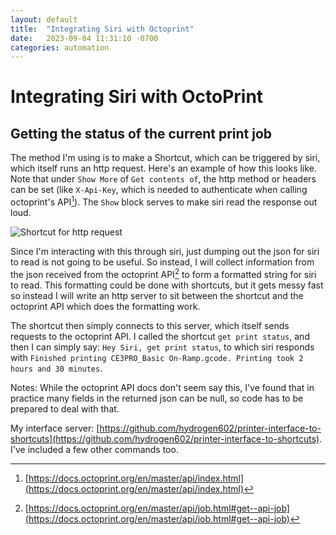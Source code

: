 ```yaml
---
layout: default
title:  "Integrating Siri with Octoprint"
date:   2023-09-04 11:31:10 -0700
categories: automation
---
```


# Integrating Siri with OctoPrint

## Getting the status of the current print job

The method I'm using is to make a Shortcut, which can be triggered by siri, which itself runs an http request. Here's an example of how this looks like. Note that under `Show More` of `Get contents of`, the http method or headers can be set (like `X-Api-Key`, which is needed to authenticate when calling octoprint's API[^octoprint-auth]). The `Show` block serves to make siri read the response out loud.

[^octoprint-auth]: [https://docs.octoprint.org/en/master/api/index.html](https://docs.octoprint.org/en/master/api/index.html)

![Shortcut for http request](/assets/shortcut_http.png)

Since I'm interacting with this through siri, just dumping out the json for siri to read is not going to be useful. So instead, I will collect information from the json received from the octoprint API[^octoprint-job] to form a formatted string for siri to read. This formatting could be done with shortcuts, but it gets messy fast so instead I will write an http server to sit between the shortcut and the octoprint API which does the formatting work. 

The shortcut then simply connects to this server, which itself sends requests to the octoprint API. I called the shortcut `get print status`, and then I can simply say: `Hey Siri, get print status`, to which siri responds with `Finished printing CE3PRO_Basic On-Ramp.gcode. Printing took 2 hours and 30 minutes`.

Notes: While the octoprint API docs don't seem say this, I've found that in practice many fields in the returned json can be null, so code has to be prepared to deal with that.

My interface server: [https://github.com/hydrogen602/printer-interface-to-shortcuts](https://github.com/hydrogen602/printer-interface-to-shortcuts). I've included a few other commands too.

[^octoprint-job]: [https://docs.octoprint.org/en/master/api/job.html#get--api-job](https://docs.octoprint.org/en/master/api/job.html#get--api-job)

